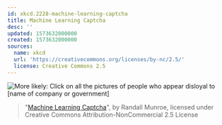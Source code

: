 ```yaml
---
id: xkcd.2228-machine-learning-captcha
title: Machine Learning Captcha
desc: ''
updated: 1573632000000
created: 1573632000000
sources:
  name: xkcd
  url: 'https://creativecommons.org/licenses/by-nc/2.5/'
  license: Creative Commons 2.5
---
```

![More likely: Click on all the pictures of people who appear disloyal to \[name of company or government\]](https://imgs.xkcd.com/comics/machine_learning_captcha.png)
> "[Machine Learning Captcha](https://xkcd.com/2228/)", by Randall Munroe, licensed under Creative Commons Attribution-NonCommercial 2.5 License
